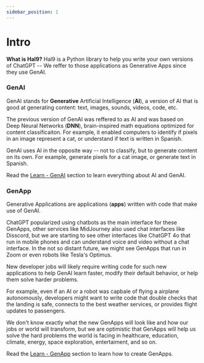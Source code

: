 ```yaml
---
sidebar_position: 1
---
```


# Intro

**What is Hal9?** Hal9 is a Python library to help you write your own versions of ChatGPT -- We reffer to those applications as Generative Apps since they use GenAI.

### GenAI

GenAI stands for **Generative** Artificial Intelligence (**AI**), a version of AI that is good at generating content: text, images, sounds, videos, code, etc.

The previous version of GenAI was reffered to as AI and was based on Deep Neural Networks (**DNN**), brain-inspired math equations optimized for content classificaiton. For example, it enabled computers to identify if pixels in an image represent a cat, or understand if text is written in Spanish.

GenAI uses AI in the opposite way -- not to classify, but to generate content on its own. For example, generate pixels for a cat image, or generate text in Spanish.

Read the [Learn - GenAI](learn-genai/overview) section to learn everything about AI and GenAI.

### GenApp

Generative Applications are applications (**apps**) written with code that make use of GenAI.

ChatGPT popularized using chatbots as the main interface for these GenApps, other services like MidJourney also used chat interfaces like Disscord, but we are starting to see other interfaces like ChatGPT 4o that run in mobile phones and can understand voice and video without a chat interface. In the not so distant future, we might see GenApps that run in Zoom or even robots like Tesla's Optimus.

New developer jobs will likely require writing code for such new applications to help GenAI learn faster, modify their default behavior, or help them solve harder problems.

For example, even if an AI or a robot was capbale of flying a airplane autonomously, developers might want to write code that double checks that the landing is safe, connects to the best weather services, or provides flight updates to passengers.

We don't know exactly what the new GenApps will look like and how our jobs or world will transform, but we are optimistic that GenApps will help us solve the hard problems the world is facing in healthcare, education, climate, energy, space exploration, entertaiment, and so on.

Read the [Learn - GenApp](learn-genapp/overview) section to learn how to create GenApps.


